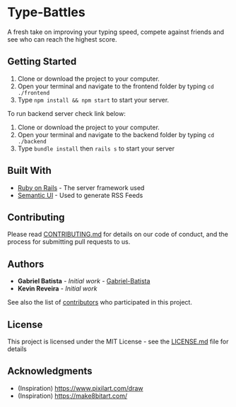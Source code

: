 # Type-Battles

A fresh take on improving your typing speed, compete against friends and see who can reach the highest score. 

## Getting Started

1. Clone or download the project to your computer.
2. Open your terminal and navigate to the frontend folder by typing `cd ./frontend` 
3. Type `npm install && npm start` to start your server.

To run backend server check link below:

1. Clone or download the project to your computer.
2. Open your terminal and navigate to the backend folder by typing `cd ./backend` 
3. Type `bundle install` then `rails s` to start your server

## Built With

* [Ruby on Rails](https://rubyonrails.org/) - The server framework used
* [Semantic UI](https://react.semantic-ui.com/) - Used to generate RSS Feeds

## Contributing

Please read [CONTRIBUTING.md](https://gist.github.com/PurpleBooth/b24679402957c63ec426) for details on our code of conduct, and the process for submitting pull requests to us.

## Authors

* **Gabriel Batista** - *Initial work* - [Gabriel-Batista](https://github.com/Gabriel-Batista)
* **Kevin Reveira** - *Initial work* 

See also the list of [contributors](https://github.com/your/project/contributors) who participated in this project.

## License

This project is licensed under the MIT License - see the [LICENSE.md](LICENSE.md) file for details

## Acknowledgments

* (Inspiration) https://www.pixilart.com/draw
* (Inspiration) https://make8bitart.com/

